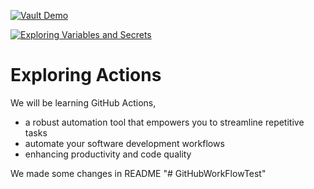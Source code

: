 [![Vault Demo](https://github.com/sidd-harth-7/actions-1/actions/workflows/vault-demo.yml/badge.svg)](https://github.com/sidd-harth-7/actions-1/actions/workflows/vault-demo.yml)

[![Exploring Variables and Secrets](https://github.com/sidd-harth-7/actions-1/actions/workflows/variable-secrets.yml/badge.svg)](https://github.com/sidd-harth-7/actions-1/actions/workflows/variable-secrets.yml)

# Exploring Actions
We will be learning GitHub Actions, 
- a robust automation tool that empowers you to streamline repetitive tasks
- automate your software development workflows
- enhancing productivity and code quality

We made some changes in README
"# GitHubWorkFlowTest" 
